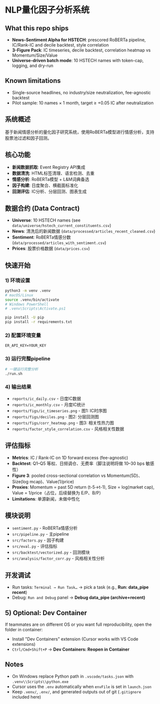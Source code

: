 
# NLP量化因子分析系统

## What this repo ships
- **News-Sentiment Alpha for HSTECH**: prescored RoBERTa pipeline, IC/Rank-IC and decile backtest, style correlation
- **3-Figure Pack**: IC timeseries, decile backtest, correlation heatmap vs Momentum/Size/Value
- **Universe-driven batch mode**: 10 HSTECH names with token-cap, logging, and dry-run

## Known limitations
- Single-source headlines, no industry/size neutralization, fee-agnostic backtest
- Pilot sample: 10 names × 1 month, target ≥ +0.05 IC after neutralization

## 系统概述
基于新闻情感分析的量化因子研究系统，使用RoBERTa模型进行情感分析，支持股票池过滤和因子回测。

## 核心功能
- **新闻数据抓取**: Event Registry API集成
- **数据清洗**: HTML标签清理、语言检测、去重
- **情感分析**: RoBERTa模型 + L&M词典备选
- **因子构建**: 日度聚合、横截面标准化
- **回测评估**: IC分析、分层回测、图表生成

## 数据合约 (Data Contract)
- **Universe**: 10 HSTECH names (see `data/universe/hstech_current_constituents.csv`)
- **News**: 清洗后的新闻数据 (`data/processed/articles_recent_cleaned.csv`)
- **Sentiment**: RoBERTa情感分数 (`data/processed/articles_with_sentiment.csv`)
- **Prices**: 股票价格数据 (`data/prices.csv`)

## 快速开始

### 1) 环境设置
```bash
python3 -m venv .venv
# macOS/Linux
source .venv/bin/activate
# Windows PowerShell
# .venv\Scripts\Activate.ps1

pip install -U pip
pip install -r requirements.txt
```

### 2) 配置环境变量
```
ER_API_KEY=YOUR_KEY
```

### 3) 运行完整pipeline
```bash
# 一键运行完整分析
./run.sh
```

### 4) 输出结果
- `reports/ic_daily.csv` - 日度IC数据
- `reports/ic_monthly.csv` - 月度IC统计
- `reports/figs/ic_timeseries.png` - 图1: IC时序图
- `reports/figs/deciles.png` - 图2: 分层回测图
- `reports/figs/corr_heatmap.png` - 图3: 相关性热力图
- `reports/factor_style_correlation.csv` - 风格相关性数据

## 评估指标
- **Metrics**: IC / Rank-IC on 1D forward excess (fee-agnostic)
- **Backtest**: Q1–Q5 等权、日频调仓、无费率（脚注说明将做 10–30 bps 敏感性）
- **Figure 3**: pooled cross-sectional correlation vs Momentum(5D)、Size(log mcap)、Value(1/price)
- **Proxies**: Momentum = past 5D return (t-5→t-1), Size = log(market cap), Value = 1/price（占位，后续替换为 E/P、B/P）
- **Limitations**: 单源新闻，未做中性化

## 模块说明
- `sentiment.py` - RoBERTa情感分析
- `src/pipeline.py` - 主pipeline
- `src/factors.py` - 因子构建
- `src/eval.py` - 评估指标
- `src/backtest/vectorized.py` - 回测模块
- `src/analysis/factor_corr.py` - 风格相关性分析

## 开发调试
- Run tasks: `Terminal → Run Task…` → pick a task (e.g., **Run: data_pipe recent**)
- Debug: `Run and Debug` panel → **Debug data_pipe (archive+recent)**

## 5) Optional: Dev Container
If teammates are on different OS or you want full reproducibility, open the folder in container:
- Install "Dev Containers" extension (Cursor works with VS Code extensions)
- `Ctrl/Cmd+Shift+P` → **Dev Containers: Reopen in Container**

## Notes
- On Windows replace Python path in `.vscode/tasks.json` with `.venv\\Scripts\\python.exe`
- Cursor uses the `.env` automatically when `envFile` is set in `launch.json`
- Keep `.venv/`, `.env/`, and generated outputs out of git (`.gitignore` included here)
